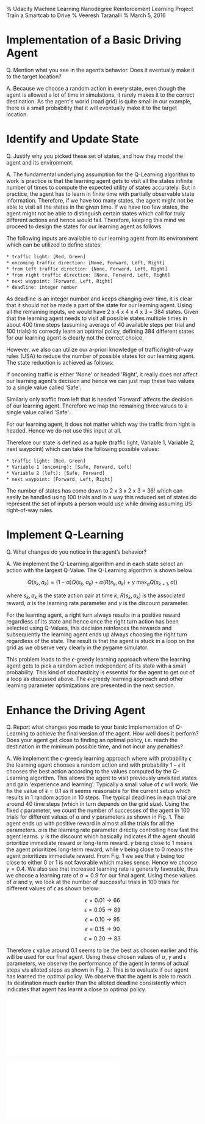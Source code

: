 % Udacity Machine Learning Nanodegree
  Reinforcement Learning Project  
  Train a Smartcab to Drive
% Veeresh Taranalli
% March 5, 2016

Implementation of a Basic Driving Agent
=======================================
Q. Mention what you see in the agent’s behavior. Does it eventually make it to the target location?  

A. Because we choose a random action in every state, even though the agent is allowed a lot of time in simulations, it rarely makes it to the correct destination. As the agent's world (road grid) is quite small in our example, there is a small probability that it will eventually make it to the target location.

Identify and Update State
=========================
Q. Justify why you picked these set of states, and how they model the agent and its environment.

A. The fundamental underlying assumption for the Q-Learning algorithm to work is practice is that the learning agent gets to visit all the states infinite number of times to compute the expected utility of states accurately. But in practice, the agent has to learn in finite time with partially observable state information. Therefore, if we have too many states, the agent might not be able to visit all the states in the given time. If we have too few states, the agent might not be able to distinguish certain states which call for truly different actions and hence would fail. Therefore, keeping this mind we proceed to design the states for our learning agent as follows.

The following inputs are available to our learning agent from its environment which can be utilized to define states:  

    * traffic light: [Red, Green]
    * oncoming traffic direction: [None, Forward, Left, Right]
    * from left traffic direction: [None, Forward, Left, Right]
    * from right traffic direction: [None, Forward, Left, Right]
    * next waypoint: [Forward, Left, Right]
    * deadline: integer number

As deadline is an integer number and keeps changing over time, it is clear that it should not be made a part of the state for our learning agent. Using all the remaining inputs, we would have 2 x 4 x 4 x 4 x 3 = 384 states. Given that the learning agent needs to visit all possible states multiple times in about 400 time steps (assuming average of 40 available steps per trial and 100 trials) to correctly learn an optimal policy, defining 384 different states for our learning agent is clearly not the correct choice.

However, we also can utilize our a-priori knowledge of traffic/right-of-way rules (USA) to reduce the number of possible states for our learning agent. The state reduction is achieved as follows:

If oncoming traffic is either 'None' or headed 'Right', it really does not affect our learning agent's decision and hence we can just map these two values to a single value called 'Safe'.

Similarly only traffic from left that is headed 'Forward' affects the decision of our learning agent. Therefore we map the remaining three values to a single value called 'Safe'.

For our learning agent, it does not matter which way the traffic from right is headed. Hence we do not use this input at all.

Therefore our state is defined as a tuple (traffic light, Variable 1, Variable 2, next waypoint) which can take the following possible values:

    * traffic light: [Red, Green]
    * Variable 1 (oncoming): [Safe, Forward, Left]
    * Variable 2 (left): [Safe, Forward]
    * next waypoint: [Forward, Left, Right]

The number of states has come down to 2 x 3 x 2 x 3 = 36! which can easily be handled using 100 trials and in a way this reduced set of states do represent the set of inputs a person would use while driving assuming US right-of-way rules.

Implement Q-Learning
====================
Q. What changes do you notice in the agent’s behavior?

A. We implement the Q-Learning algorithm and in each state select an action with the largest Q-Value. The Q-Learning algorithm is shown below

$$ Q(s_k, a_k) = (1 - \alpha)Q(s_k, a_k) + \alpha\Big(R(s_k, a_k) + \gamma~\textrm{max}_{a} Q(s_{k+1}, a)\Big) $$

where $s_k, a_k$ is the state action pair at time $k$, $R(s_k, a_k)$ is the associated reward, $\alpha$ is the learning rate parameter and $\gamma$ is the discount parameter.  

For the learning agent, a right turn always results in a positive reward regardless of its state and hence once the right turn action has been selected using Q-Values, this decision reinforces the rewards and subsequently the learning agent ends up always choosing the right turn regardless of the state. The result is that the agent is stuck in a loop on the grid as we observe very clearly in the pygame simulator.

This problem leads to the $\epsilon$-greedy learning approach where the learning agent gets to pick a random action independent of its state with a small probability. This kind of stochasticity is essential for the agent to get out of a loop as discussed above. The $\epsilon$-greedy learning approach and other learning parameter optimizations are presented in the next section.  


Enhance the Driving Agent
=========================
Q. Report what changes you made to your basic implementation of Q-Learning to achieve the final version of the agent. How well does it perform? Does your agent get close to finding an optimal policy, i.e. reach the destination in the minimum possible time, and not incur any penalties?

A. We implement the $\epsilon$-greedy learning approach where with probability $\epsilon$ the learning agent chooses a random action and with probability $1-\epsilon$ it chooses the best action according to the values computed by the Q-Learning algorithm. This allows the agent to visit previously unvisited states and gain 'experience and learning'. Typically a small value of $\epsilon$ will work. We fix the value of $\epsilon = 0.1$ as it seems reasonable for the current setup which results in 1 random action in 10 steps. The typical deadlines in each trial are around 40 time steps (which in turn depends on the grid size). Using the fixed $\epsilon$ parameter, we count the number of successes of the agent in 100 trials for different values of $\alpha$ and $\gamma$ parameters as shown in Fig. 1. The agent ends up with positive reward in almost all the trials for all the parameters. $\alpha$ is the learning rate parameter directly controlling how fast the agent learns. $\gamma$ is the discount which basically indicates if the agent should prioritize immediate reward or long-term reward. $\gamma$ being close to 1 means the agent prioritizes long-term reward, while $\gamma$ being close to 0 means the agent prioritizes immediate reward. From Fig. 1 we see that $\gamma$ being too close to either 0 or 1 is not favorable which makes sense. Hence we choose $\gamma = 0.4$. We also see that increased learning rate is generally favorable, thus we choose a learning rate of $\alpha = 0.9$ for our final agent. Using these values of $\alpha$ and $\gamma$, we look at the number of successful trials in 100 trials for different values of $\epsilon$ as shown below:

$$\epsilon = 0.01 \rightarrow 66$$
$$\epsilon = 0.05 \rightarrow 89$$
$$\epsilon = 0.10 \rightarrow 95$$
$$\epsilon = 0.15 \rightarrow 90$$
$$\epsilon = 0.20 \rightarrow 83$$

Therefore $\epsilon$ value around 0.1 seems to be the best as chosen earlier and this will be used for our final agent. Using these chosen values of $\alpha$, $\gamma$ and $\epsilon$ parameters, we observe the performance of the agent in terms of actual steps v/s alloted steps as shown in Fig. 2. This is to evaluate if our agent has learned the optimal policy. We observe that the agent is able to reach its destination much earlier than the alloted deadline consistently which indicates that agent has learnt a close to optimal policy.

![Plot of number of successful trials out of 100 trials of the learning agent versus the learning rate parameter and the discount parameter. $\epsilon = 0.1$.](alpha_gamma_plot.pdf "Parameter Optimization")

![Plot of number of actual and alloted steps for all 100 trials of the learning agent. $\epsilon = 0.1$.](actualsteps_allotedsteps_plot.pdf "Actual Alloted Steps")
